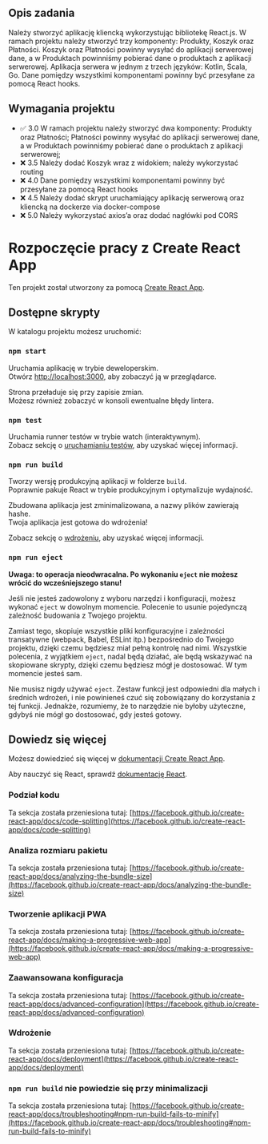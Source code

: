 ## Opis zadania
Należy stworzyć aplikację kliencką wykorzystując bibliotekę React.js.
W ramach projektu należy stworzyć trzy komponenty: Produkty, Koszyk
oraz Płatności. Koszyk oraz Płatności powinny wysyłać do aplikacji
serwerowej dane, a w Produktach powinniśmy pobierać dane o produktach
z aplikacji serwerowej. Aplikacja serwera w jednym z trzech języków:
Kotlin, Scala, Go. Dane pomiędzy wszystkimi komponentami powinny być
przesyłane za pomocą React hooks.

## Wymagania projektu
* ✅ 3.0 W ramach projektu należy stworzyć dwa komponenty: Produkty oraz
Płatności; Płatności powinny wysyłać do aplikacji serwerowej dane, a w
Produktach powinniśmy pobierać dane o produktach z aplikacji
serwerowej;
* ❌ 3.5 Należy dodać Koszyk wraz z widokiem; należy wykorzystać routing
* ❌ 4.0 Dane pomiędzy wszystkimi komponentami powinny być przesyłane za
pomocą React hooks
* ❌ 4.5 Należy dodać skrypt uruchamiający aplikację serwerową oraz
kliencką na dockerze via docker-compose
* ❌ 5.0 Należy wykorzystać axios’a oraz dodać nagłówki pod CORS

# Rozpoczęcie pracy z Create React App

Ten projekt został utworzony za pomocą [Create React App](https://github.com/facebook/create-react-app).

## Dostępne skrypty

W katalogu projektu możesz uruchomić:

### `npm start`

Uruchamia aplikację w trybie deweloperskim.  
Otwórz [http://localhost:3000](http://localhost:3000), aby zobaczyć ją w przeglądarce.

Strona przeładuje się przy zapisie zmian.  
Możesz również zobaczyć w konsoli ewentualne błędy lintera.

### `npm test`

Uruchamia runner testów w trybie watch (interaktywnym).  
Zobacz sekcję o [uruchamianiu testów](https://facebook.github.io/create-react-app/docs/running-tests), aby uzyskać więcej informacji.

### `npm run build`

Tworzy wersję produkcyjną aplikacji w folderze `build`.  
Poprawnie pakuje React w trybie produkcyjnym i optymalizuje wydajność.

Zbudowana aplikacja jest zminimalizowana, a nazwy plików zawierają hashe.  
Twoja aplikacja jest gotowa do wdrożenia!

Zobacz sekcję o [wdrożeniu](https://facebook.github.io/create-react-app/docs/deployment), aby uzyskać więcej informacji.

### `npm run eject`

**Uwaga: to operacja nieodwracalna. Po wykonaniu `eject` nie możesz wrócić do wcześniejszego stanu!**

Jeśli nie jesteś zadowolony z wyboru narzędzi i konfiguracji, możesz wykonać `eject` w dowolnym momencie. Polecenie to usunie pojedynczą zależność budowania z Twojego projektu.

Zamiast tego, skopiuje wszystkie pliki konfiguracyjne i zależności transatywne (webpack, Babel, ESLint itp.) bezpośrednio do Twojego projektu, dzięki czemu będziesz miał pełną kontrolę nad nimi. Wszystkie polecenia, z wyjątkiem `eject`, nadal będą działać, ale będą wskazywać na skopiowane skrypty, dzięki czemu będziesz mógł je dostosować. W tym momencie jesteś sam.

Nie musisz nigdy używać `eject`. Zestaw funkcji jest odpowiedni dla małych i średnich wdrożeń, i nie powinieneś czuć się zobowiązany do korzystania z tej funkcji. Jednakże, rozumiemy, że to narzędzie nie byłoby użyteczne, gdybyś nie mógł go dostosować, gdy jesteś gotowy.

## Dowiedz się więcej

Możesz dowiedzieć się więcej w [dokumentacji Create React App](https://facebook.github.io/create-react-app/docs/getting-started).

Aby nauczyć się React, sprawdź [dokumentację React](https://reactjs.org/).

### Podział kodu

Ta sekcja została przeniesiona tutaj: [https://facebook.github.io/create-react-app/docs/code-splitting](https://facebook.github.io/create-react-app/docs/code-splitting)

### Analiza rozmiaru pakietu

Ta sekcja została przeniesiona tutaj: [https://facebook.github.io/create-react-app/docs/analyzing-the-bundle-size](https://facebook.github.io/create-react-app/docs/analyzing-the-bundle-size)

### Tworzenie aplikacji PWA

Ta sekcja została przeniesiona tutaj: [https://facebook.github.io/create-react-app/docs/making-a-progressive-web-app](https://facebook.github.io/create-react-app/docs/making-a-progressive-web-app)

### Zaawansowana konfiguracja

Ta sekcja została przeniesiona tutaj: [https://facebook.github.io/create-react-app/docs/advanced-configuration](https://facebook.github.io/create-react-app/docs/advanced-configuration)

### Wdrożenie

Ta sekcja została przeniesiona tutaj: [https://facebook.github.io/create-react-app/docs/deployment](https://facebook.github.io/create-react-app/docs/deployment)

### `npm run build` nie powiedzie się przy minimalizacji

Ta sekcja została przeniesiona tutaj: [https://facebook.github.io/create-react-app/docs/troubleshooting#npm-run-build-fails-to-minify](https://facebook.github.io/create-react-app/docs/troubleshooting#npm-run-build-fails-to-minify)
